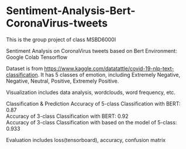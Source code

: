 # Sentiment-Analysis-Bert-CoronaVirus-tweets
This is the group project of class MSBD6000I

Sentiment Analysis on CoronaVirus tweets based on Bert
Environment: Google Colab  Tensorflow

Dataset is from https://www.kaggle.com/datatattle/covid-19-nlp-text-classification. It has 5 classes of emotion, including Extremely Negative, Negative, Neutral, Positive, Extremely Positive.

Visualization includes data analysis, wordclouds, word frequency, etc.

Classification & Prediction	
Accuracy of 5-class Classification with BERT: 0.87	
Accuracy of 3-class Classification with BERT: 0.92	
Accuracy of 3-class Classification with based on the model of 5-class: 0.933

Evaluation includes loss(tensorboard), accuracy, confusion matrix
